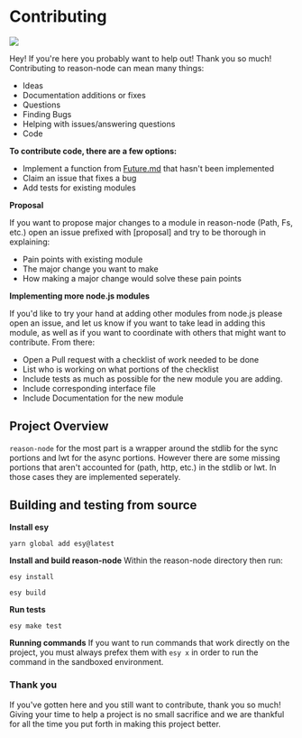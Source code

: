 # Contributing

![](https://media.giphy.com/media/dzaUX7CAG0Ihi/giphy.gif)

Hey! If you're here you probably want to help out! Thank you so much! Contributing to reason-node can mean many things:

* Ideas
* Documentation additions or fixes
* Questions
* Finding Bugs
* Helping with issues/answering questions
* Code

**To contribute code, there are a few options:**

* Implement a function from [Future.md](https://github.com/kennetpostigo/reason-node/blob/master/Future.md) that hasn't been implemented
* Claim an issue that fixes a bug
* Add tests for existing modules

**Proposal**

If you want to propose major changes to a module in reason-node (Path, Fs, etc.) open an issue prefixed with [proposal] and try to be thorough in explaining:

* Pain points with existing module
* The major change you want to make
* How making a major change would solve these pain points

**Implementing more node.js modules**

If you'd like to try your hand at adding other modules from node.js please open an issue, and let us know if you want to take lead in adding this module, as well as if you want to coordinate with others that might want to contribute. From there:

* Open a Pull request with a checklist of work needed to be done
* List who is working on what portions of the checklist
* Include tests as much as possible for the new module you are adding.
* Include corresponding interface file
* Include Documentation for the new module

## Project Overview

`reason-node` for the most part is a wrapper around the stdlib for the sync portions and lwt for the async portions. However there are some missing portions that aren't accounted for (path, http, etc.) in the stdlib or lwt. In those cases they are implemented seperately.

## Building and testing from source

**Install esy**

```
yarn global add esy@latest
```

**Install and build reason-node**
Within the reason-node directory then run:

```
esy install

esy build
```

**Run tests**

```
esy make test
```

**Running commands**
If you want to run commands that work directly on the project, you must always prefex them with
`esy x` in order to run the command in the sandboxed environment.

### Thank you

If you've gotten here and you still want to contribute, thank you so much! Giving your time to help a project is no small sacrifice and we are thankful for all the time you put forth in making this project better.
